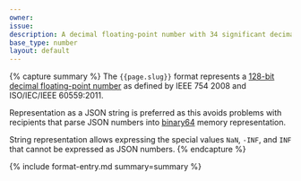 ```yaml
---
owner:
issue:
description: A decimal floating-point number with 34 significant decimal digits
base_type: number
layout: default
---
```


{% capture summary %}
The `{{page.slug}}` format represents a [128-bit decimal floating-point number](https://en.wikipedia.org/wiki/Decimal128_floating-point_format) as defined by IEEE 754 2008 and ISO/IEC/IEEE 60559:2011.

Representation as a JSON string is preferred as this avoids problems with recipients that parse JSON numbers into [binary64](https://en.wikipedia.org/wiki/Double-precision_floating-point_format) memory representation.

String representation allows expressing the special values `NaN`, `-INF`, and `INF` that cannot be expressed as JSON numbers.
{% endcapture %}

{% include format-entry.md summary=summary %}
